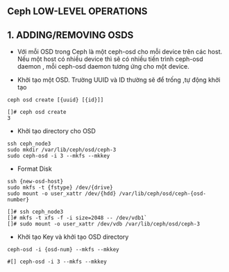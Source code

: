 ## Ceph LOW-LEVEL OPERATIONS

## 1. ADDING/REMOVING OSDS

- Với mỗi OSD trong Ceph là một ceph-osd  cho mỗi device trên các host. Nếu một host có nhiều device thì sẽ có nhiều tiến trình ceph-osd daemon , mỗi ceph-osd daemon  tương ứng cho một device. 


- Khởi tạo một OSD. Trường UUID và ID thường sẽ để  trống ,tự  động khởi tạo
```
ceph osd create [{uuid} [{id}]]

[]# ceph osd create
3

```


- Khởi tạo directory cho OSD
```
ssh ceph_node3
sudo mkdir /var/lib/ceph/osd/ceph-3
sudo ceph-osd -i 3 --mkfs --mkkey

```

- Format Disk
```
ssh {new-osd-host}
sudo mkfs -t {fstype} /dev/{drive}
sudo mount -o user_xattr /dev/{hdd} /var/lib/ceph/osd/ceph-{osd-number}

[]# ssh ceph_node3
[]# mkfs -t xfs -f -i size=2048 -- /dev/vdb1`
[]# sudo mount -o user_xattr /dev/vdb /var/lib/ceph/osd/ceph-3

```

- Khởi tạo Key và khởi tạo OSD directory
```
ceph-osd -i {osd-num} --mkfs --mkkey

#[] ceph-osd -i 3 --mkfs --mkkey

```